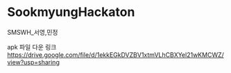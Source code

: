 # SookmyungHackaton
SMSWH_서영,민정


apk 파일 다운 링크
https://drive.google.com/file/d/1ekkEGkDVZBV1xtmVLhCBXYel21wKMCWZ/view?usp=sharing
